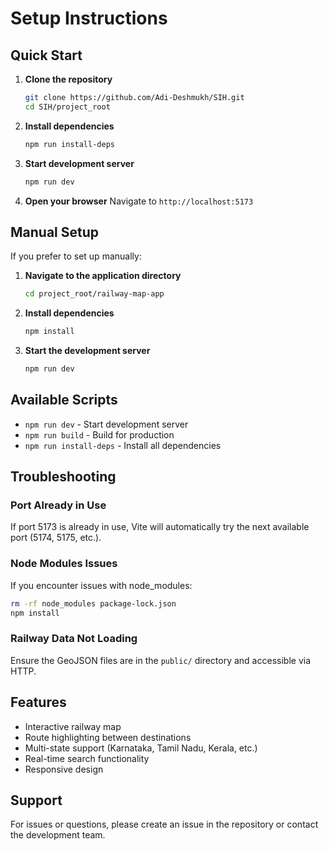 # Setup Instructions

## Quick Start

1. **Clone the repository**
   ```bash
   git clone https://github.com/Adi-Deshmukh/SIH.git
   cd SIH/project_root
   ```

2. **Install dependencies**
   ```bash
   npm run install-deps
   ```

3. **Start development server**
   ```bash
   npm run dev
   ```

4. **Open your browser**
   Navigate to `http://localhost:5173`

## Manual Setup

If you prefer to set up manually:

1. **Navigate to the application directory**
   ```bash
   cd project_root/railway-map-app
   ```

2. **Install dependencies**
   ```bash
   npm install
   ```

3. **Start the development server**
   ```bash
   npm run dev
   ```

## Available Scripts

- `npm run dev` - Start development server
- `npm run build` - Build for production
- `npm run install-deps` - Install all dependencies

## Troubleshooting

### Port Already in Use
If port 5173 is already in use, Vite will automatically try the next available port (5174, 5175, etc.).

### Node Modules Issues
If you encounter issues with node_modules:
```bash
rm -rf node_modules package-lock.json
npm install
```

### Railway Data Not Loading
Ensure the GeoJSON files are in the `public/` directory and accessible via HTTP.

## Features

- Interactive railway map
- Route highlighting between destinations
- Multi-state support (Karnataka, Tamil Nadu, Kerala, etc.)
- Real-time search functionality
- Responsive design

## Support

For issues or questions, please create an issue in the repository or contact the development team.

